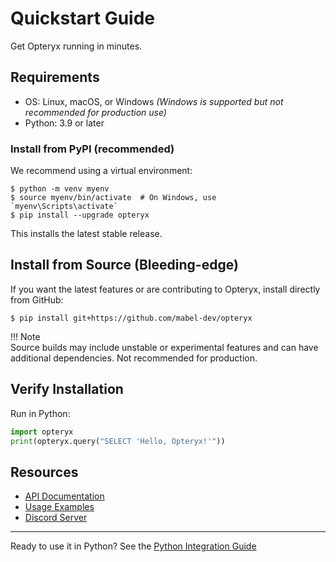 # Quickstart Guide

Get Opteryx running in minutes.

## Requirements

- OS: Linux, macOS, or Windows _(Windows is supported but not recommended for production use)_
- Python: 3.9 or later

### Install from PyPI (recommended)

We recommend using a virtual environment:

~~~console
$ python -m venv myenv
$ source myenv/bin/activate  # On Windows, use `myenv\Scripts\activate`
$ pip install --upgrade opteryx
~~~

This installs the latest stable release.

## Install from Source (Bleeding-edge)

If you want the latest features or are contributing to Opteryx, install directly from GitHub:

~~~console
$ pip install git+https://github.com/mabel-dev/opteryx
~~~

!!! Note  
    Source builds may include unstable or experimental features and can have additional dependencies. Not recommended for production.

## Verify Installation

Run in Python:

~~~python
import opteryx
print(opteryx.query("SELECT 'Hello, Opteryx!'"))
~~~

## Resources

- [API Documentation](../python-client/)
- [Usage Examples](https://github.com/mabel-dev/opteryx#examples)
- [Discord Server](https://discord.gg/qpv2tr989x)

---

Ready to use it in Python? See the [Python Integration Guide](../python-client/)